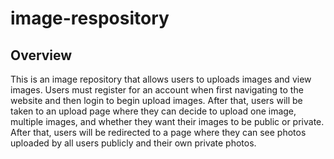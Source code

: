 # image-respository

## Overview ##
This is an image repository that allows users to uploads images and view images. Users must register for an account when first navigating to the website and then login to begin upload images. After that, users will be taken to an upload page where they can decide to upload one image, multiple images, and whether they want their images to be public or private. After that, users will be redirected to a page where they can see photos uploaded by all users publicly and their own private photos.
